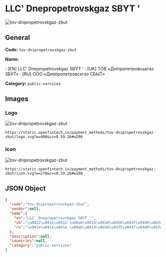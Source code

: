 
# LLC' Dnepropetrovskgaz SBYT ' 
![tov-dnipropetrovskgaz-zbut](https://static.openfintech.io/payment_methods/tov-dnipropetrovskgaz-zbut/logo.svg?w=400&c=v0.59.26#w200)  

## General 
**Code:** `tov-dnipropetrovskgaz-zbut` 
 
**Name:** 
 
:	[EN] LLC' Dnepropetrovskgaz SBYT ' 
:	[UK] ТОВ «Дніпропетровськгаз ЗБУТ» 
:	[RU] ООО «Днепропетровскгаз СБЫТ» 
 
**Category:** `public-services` 
 

## Images 

### Logo 
![tov-dnipropetrovskgaz-zbut](https://static.openfintech.io/payment_methods/tov-dnipropetrovskgaz-zbut/logo.svg?w=400&c=v0.59.26#w200)  

```
https://static.openfintech.io/payment_methods/tov-dnipropetrovskgaz-zbut/logo.svg?w=400&c=v0.59.26#w200
```  

### Icon 
![tov-dnipropetrovskgaz-zbut](https://static.openfintech.io/payment_methods/tov-dnipropetrovskgaz-zbut/icon.svg?w=278&c=v0.59.26#w100)  

```
https://static.openfintech.io/payment_methods/tov-dnipropetrovskgaz-zbut/icon.svg?w=278&c=v0.59.26#w100
```  

## JSON Object 

```json
{
  "code":"tov-dnipropetrovskgaz-zbut",
  "vendor":null,
  "name":{
    "en":"LLC' Dnepropetrovskgaz SBYT '",
    "uk":"\u0422\u041e\u0412 \u00ab\u0414\u043d\u0456\u043f\u0440\u043e\u043f\u0435\u0442\u0440\u043e\u0432\u0441\u044c\u043a\u0433\u0430\u0437 \u0417\u0411\u0423\u0422\u00bb",
    "ru":"\u041e\u041e\u041e \u00ab\u0414\u043d\u0435\u043f\u0440\u043e\u043f\u0435\u0442\u0440\u043e\u0432\u0441\u043a\u0433\u0430\u0437 \u0421\u0411\u042b\u0422\u00bb"
  },
  "description":null,
  "countries":null,
  "category":"public-services"
}
```  
